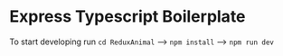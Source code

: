 # Express Typescript Boilerplate
To start developing run  `cd ReduxAnimal` -->  `npm install` -->  `npm run dev`
